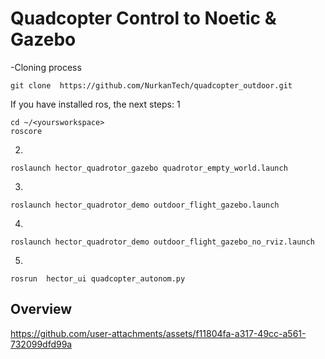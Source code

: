 # Quadcopter Control to Noetic & Gazebo

-Cloning process
```
git clone  https://github.com/NurkanTech/quadcopter_outdoor.git
```

If you have installed ros, the next steps:
1
```
cd ~/<yoursworkspace>
roscore
```
2.
```
roslaunch hector_quadrotor_gazebo quadrotor_empty_world.launch
```
3.
```
roslaunch hector_quadrotor_demo outdoor_flight_gazebo.launch
```
4.
```
roslaunch hector_quadrotor_demo outdoor_flight_gazebo_no_rviz.launch
```
5.
```
rosrun  hector_ui quadcopter_autonom.py
```

## Overview


https://github.com/user-attachments/assets/f11804fa-a317-49cc-a561-732099dfd99a

